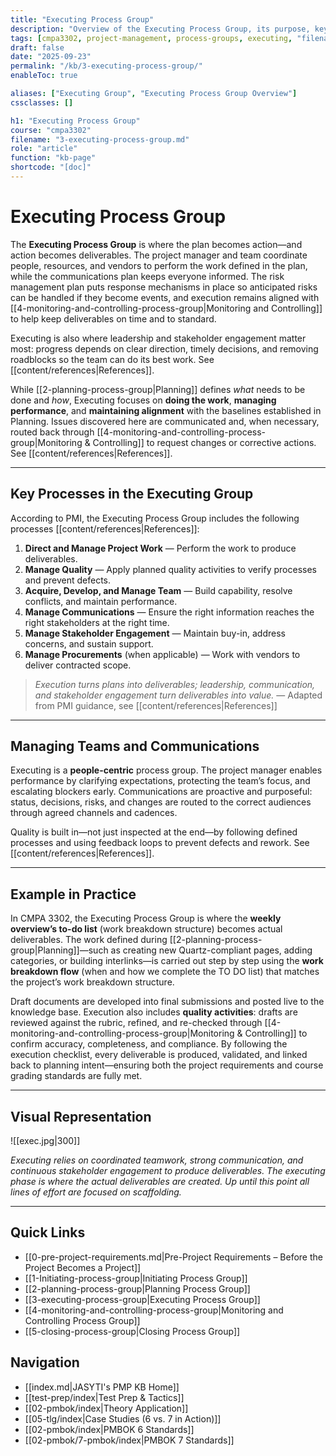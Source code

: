 ```yaml
---
title: "Executing Process Group"
description: "Overview of the Executing Process Group, its purpose, key processes, and role in turning plans into deliverables."
tags: [cmpa3302, project-management, process-groups, executing, "filename:3-executing-process-group.md"]
draft: false
date: "2025-09-23"
permalink: "/kb/3-executing-process-group/"
enableToc: true

aliases: ["Executing Group", "Executing Process Group Overview"]
cssclasses: []

h1: "Executing Process Group"
course: "cmpa3302"
filename: "3-executing-process-group.md"
role: "article"
function: "kb-page"
shortcode: "[doc]"
---
```


# Executing Process Group

The **Executing Process Group** is where the plan becomes action—and action becomes deliverables. The project manager and team coordinate people, resources, and vendors to perform the work defined in the plan, while the communications plan keeps everyone informed. The risk management plan puts response mechanisms in place so anticipated risks can be handled if they become events, and execution remains aligned with [[4-monitoring-and-controlling-process-group|Monitoring and Controlling]] to help keep deliverables on time and to standard.  

Executing is also where leadership and stakeholder engagement matter most: progress depends on clear direction, timely decisions, and removing roadblocks so the team can do its best work. See [[content/references|References]].

While [[2-planning-process-group|Planning]] defines *what* needs to be done and *how*, Executing focuses on **doing the work**, **managing performance**, and **maintaining alignment** with the baselines established in Planning. Issues discovered here are communicated and, when necessary, routed back through [[4-monitoring-and-controlling-process-group|Monitoring & Controlling]] to request changes or corrective actions. See [[content/references|References]].

---

## Key Processes in the Executing Group

According to PMI, the Executing Process Group includes the following processes [[content/references|References]]:

1. **Direct and Manage Project Work** — Perform the work to produce deliverables.  
2. **Manage Quality** — Apply planned quality activities to verify processes and prevent defects.  
3. **Acquire, Develop, and Manage Team** — Build capability, resolve conflicts, and maintain performance.  
4. **Manage Communications** — Ensure the right information reaches the right stakeholders at the right time.  
5. **Manage Stakeholder Engagement** — Maintain buy-in, address concerns, and sustain support.  
6. **Manage Procurements** (when applicable) — Work with vendors to deliver contracted scope.  

> *Execution turns plans into deliverables; leadership, communication, and stakeholder engagement turn deliverables into value.* — Adapted from PMI guidance, see [[content/references|References]]

---

## Managing Teams and Communications

Executing is a **people-centric** process group. The project manager enables performance by clarifying expectations, protecting the team’s focus, and escalating blockers early. Communications are proactive and purposeful: status, decisions, risks, and changes are routed to the correct audiences through agreed channels and cadences.  

Quality is built in—not just inspected at the end—by following defined processes and using feedback loops to prevent defects and rework. See [[content/references|References]].

---

## Example in Practice

In CMPA 3302, the Executing Process Group is where the **weekly overview’s to-do list** (work breakdown structure) becomes actual deliverables. The work defined during [[2-planning-process-group|Planning]]—such as creating new Quartz-compliant pages, adding categories, or building interlinks—is carried out step by step using the **work breakdown flow** (when and how we complete the TO DO list) that matches the project’s work breakdown structure.  

Draft documents are developed into final submissions and posted live to the knowledge base. Execution also includes **quality activities**: drafts are reviewed against the rubric, refined, and re-checked through [[4-monitoring-and-controlling-process-group|Monitoring & Controlling]] to confirm accuracy, completeness, and compliance. By following the execution checklist, every deliverable is produced, validated, and linked back to planning intent—ensuring both the project requirements and course grading standards are fully met.

---

## Visual Representation

![[exec.jpg|300]]

*Executing relies on coordinated teamwork, strong communication, and continuous stakeholder engagement to produce deliverables. The executing phase is where the actual deliverables are created. Up until this point all lines of effort are focused on scaffolding.*  

---

## Quick Links
- [[0-pre-project-requirements.md|Pre-Project Requirements – Before the Project Becomes a Project]]
- [[1-Initiating-process-group|Initiating Process Group]]
- [[2-planning-process-group|Planning Process Group]]
- [[3-executing-process-group|Executing Process Group]]
- [[4-monitoring-and-controlling-process-group|Monitoring and Controlling Process Group]]
- [[5-closing-process-group|Closing Process Group]]

## Navigation
- [[index.md|JASYTI's PMP KB Home]]
- [[test-prep/index|Test Prep & Tactics]]
- [[02-pmbok/index|Theory Application]]
- [[05-tlg/index|Case Studies (6 vs. 7 in Action)]]
- [[02-pmbok/index|PMBOK 6 Standards]]
- [[02-pmbok/7-pmbok/index|PMBOK 7 Standards]]
